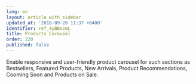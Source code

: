 ```yaml
---
lang: en
layout: article_with_sidebar
updated_at: '2018-09-20 11:37 +0400'
identifier: ref_4yBBezmL
title: Products Carousel
order: 220
published: false
---
```

Enable responsive and user-friendly product carousel for such sections as Bestsellers, Featured Products, New Arrivals, Product Recommendations, Cooming Soon and Products on Sale.